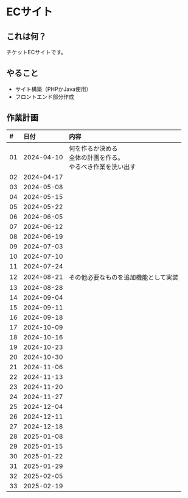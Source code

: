 # ECサイト

## これは何？

チケットECサイトです。


## やること

- サイト構築（PHPかJava使用）
- フロントエンド部分作成


## 作業計画

|#    | 日付        |内容 |
|:--- |:---         |:---|
|01   |2024-04-10   |何を作るか決める<br />全体の計画を作る。<br />やるべき作業を洗い出す |
|02   |2024-04-17   ||ECサイト作成|
|03   |2024-05-08   ||サイトの大枠を作成|
|04   |2024-05-15   ||
|05   |2024-05-22   ||機能を作成|
|06   |2024-06-05   |
|07   |2024-06-12   ||
|08   |2024-06-19   ||
|09   |2024-07-03   ||フロントエンド作成|
|10   |2024-07-10   ||
|11   |2024-07-24   ||
|12   |2024-08-21   |その他必要なものを追加機能として実装|
|13   |2024-08-28   ||
|14   |2024-09-04   ||
|15   |2024-09-11   ||
|16   |2024-09-18   ||完成|
|17   |2024-10-09   ||写真投稿サイト（SNS）作成|
|18   |2024-10-16   ||機能を洗い出し、構成を決定する|
|19   |2024-10-23   ||サイトの大枠を作成|
|20   |2024-10-30   ||
|21   |2024-11-06   ||機能を作成|
|22   |2024-11-13   ||
|23   |2024-11-20   ||
|24   |2024-11-27   ||フロントエンド作成|
|25   |2024-12-04   ||
|26   |2024-12-11   ||投稿してみる|
|27   |2024-12-18   ||
|28   |2025-01-08   ||
|29   |2025-01-15   ||一般公開してみる|
|30   |2025-01-22   ||気になったことがあれば随時更新する|
|31   |2025-01-29   ||
|32   |2025-02-05   ||
|33   |2025-02-19   |



